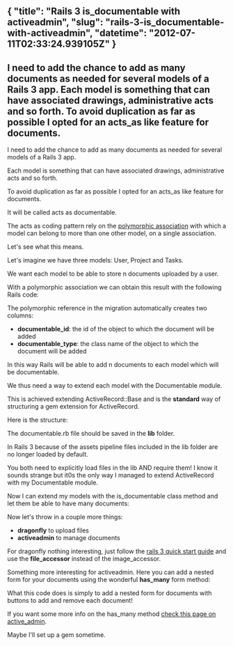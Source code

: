 {
  "title": "Rails 3 is_documentable with activeadmin",
  "slug": "rails-3-is_documentable-with-activeadmin",
  "datetime": "2012-07-11T02:33:24.939105Z"
}
---
I need to add the chance to add as many documents as needed for several models of a Rails 3 app.
Each model is something that can have associated drawings, administrative acts and so forth.
To avoid duplication as far as possible I opted for an acts_as like feature for documents.
---

I need to add the chance to add as many documents as needed for several models of a Rails 3 app.

Each model is something that can have associated drawings, administrative acts and so forth.

To avoid duplication as far as possible I opted for an acts_as like feature for documents.

It will be called acts as documentable.

The acts as coding pattern rely on the [polymorphic association][1] with which a model can belong to more than one other model, on a single association.

Let's see what this means.

Let's imagine we have three models: User, Project and Tasks.

We want each model to be able to store n documents uploaded by a user.

With a polymorphic association we can obtain this result with the following Rails code:



The polymorphic reference in the migration automatically creates two columns:

  * **documentable_id**: the id of the object to which the document will be added
  * **documentable_type**: the class name of the object to which the document will be added

In this way Rails will be able to add n documents to each model which will be documentable.

We thus need a way to extend each model with the Documentable module.

This is achieved extending ActiveRecord::Base and is the **standard** way of structuring a gem extension for ActiveRecord.

Here is the structure:



The documentable.rb file should be saved in the **lib** folder.

In Rails 3 because of the assets pipeline files included in the lib folder are no longer loaded by default.

You both need to explicitly load files in the lib AND require them! I know it sounds strange but it0s the only way I managed to extend ActiveRecord with my Documentable module.

Now I can extend my models with the is_documentable class method and let them be able to have many documents:

Now let's throw in a couple more things:

  * **dragonfly** to upload files
  * **activeadmin** to manage documents

For dragonfly nothing interesting, just follow the [rails 3 quick start guide][2] and use the **file_accessor** instead of the image_accessor.

Something more interesting for activeadmin. Here you can add a nested form for your documents using the wonderful **has_many** form method:



What this code does is simply to add a nested form for documents with buttons to add and remove each document!

If you want some more info on the has_many method [check this page on active_admin][3].

Maybe I'll set up a gem sometime.

 [1]: http://guides.rubyonrails.org/association_basics.html#polymorphic-associations
 [2]: http://markevans.github.com/dragonfly/file.README.html
 [3]: https://github.com/gregbell/active_admin/issues/59
